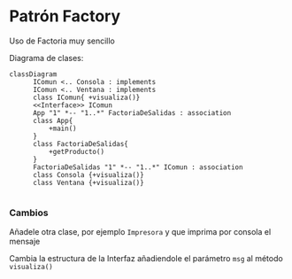 # Patrón Factory

Uso de Factoria muy sencillo

Diagrama de clases:

```mermaid
classDiagram
      IComun <.. Consola : implements
      IComun <.. Ventana : implements
      class IComun{ +visualiza()}
      <<Interface>> IComun
      App "1" *-- "1..*" FactoriaDeSalidas : association
      class App{
          +main()
      }
      class FactoriaDeSalidas{
          +getProducto()
      }
      FactoriaDeSalidas "1" *-- "1..*" IComun : association
      class Consola {+visualiza()}
      class Ventana {+visualiza()} 
      
```

### Cambios

Añadele otra clase, por ejemplo `Impresora` y que imprima por consola el mensaje

Cambia la estructura de la Interfaz añadiendole el parámetro `msg` al método `visualiza()`
